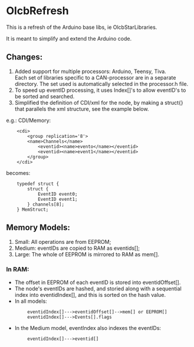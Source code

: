 # OlcbRefresh
This is a refresh of the Arduino base libs, ie OlcbStarLibraries.  

It is meant to simplify and extend the Arduino code.

## Changes: 
1. Added support for multiple processors: Arduino, Teensy, Tiva.  
    Each set of libraries specific to a CAN-processor are in a separate directory. The set used is automatically selected in the processor.h file.  
2. To speed up eventID processing, it uses Index[]'s to allow eventID's to be sorted and searched. 
3. Simplified the definition of CDI/xml for the node, by making a struct{} that parallels the xml structure, see the example below.   

e.g.: CDI/Memory:
```
    <cdi>
        <group replication='8'>
        <name>Channels</name>
            <eventid><name>evento</name></eventid>
            <eventid><name>event1</name></eventid>
        </group>
    </cdi>
```
becomes:    
```
    typedef struct {
        struct {
            EventID event0;
            EventID event1;
        } channels[8];
    } MemStruct;
```

## Memory Models:
1. Small: All operations are from EEPROM;
2. Medium: eventIDs are copied to RAM as eventids[];
3. Large:  The whole of EEPROM is mirrored to RAM as mem[].

### In RAM:
- The offset in EEPROM of each eventID is stored into eventidOffset[].
- The node's eventIDs are hashed, and storied along with a sequential index into eventidIndex[],
  and this is sorted on the hash value. 
- In all models: 
```
        eventidIndex[]--->eventidOffset[]-->mem[] or EEPROM[]
        eventidIndex[]--->Events[].flags
```
- In the Medium model, eventIndex also indexes the eventIDs:
```
        eventidIndex[]--->eventid[]
```


    